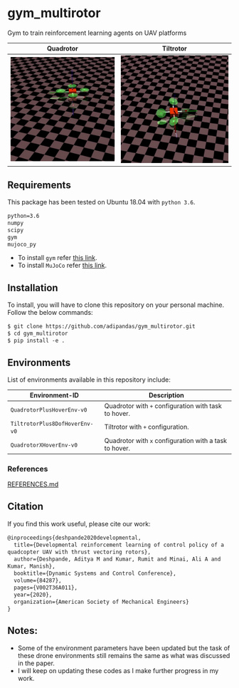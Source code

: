 [quadrotor-babbling]: media/quadrotor-babbling.gif "quadrotor-babbling.gif"
[tiltrotor-babbling]: media/tiltrotor-babbling.gif "tiltrotor-babbling.gif"

# gym_multirotor

Gym to train reinforcement learning agents on UAV platforms

Quadrotor  |  Tiltrotor
:-------------------------:|:-------------------------:
![quadrotor-babbling][quadrotor-babbling]  |  ![tiltrotor-babbling][tiltrotor-babbling]

## Requirements
This package has been tested on Ubuntu 18.04 with `python 3.6`.
```
python=3.6
numpy
scipy
gym
mujoco_py
```

* To install `gym` refer [this link](https://github.com/openai/gym).
* To install `MuJoCo` refer [this link](https://github.com/openai/mujoco-py#obtaining-the-binaries-and-license-key).

## Installation
To install, you will have to clone this repository on your personal machine. Follow the below commands:  
```
$ git clone https://github.com/adipandas/gym_multirotor.git
$ cd gym_multirotor
$ pip install -e .
```

## Environments
List of environments available in this repository include:  

Environment-ID | Description
--- | ---
`QuadrotorPlusHoverEnv-v0` | Quadrotor with `+` configuration with task to hover.
`TiltrotorPlus8DofHoverEnv-v0` | Tiltrotor with `+` configuration.
`QuadrotorXHoverEnv-v0` | Quadrotor with `x` configuration with a task to hover.

### References
[REFERENCES.md](REFERENCES.md)


## Citation

If you find this work useful, please cite our work:
```
@inproceedings{deshpande2020developmental,
  title={Developmental reinforcement learning of control policy of a quadcopter UAV with thrust vectoring rotors},
  author={Deshpande, Aditya M and Kumar, Rumit and Minai, Ali A and Kumar, Manish},
  booktitle={Dynamic Systems and Control Conference},
  volume={84287},
  pages={V002T36A011},
  year={2020},
  organization={American Society of Mechanical Engineers}
}
```

## Notes:
* Some of the environment parameters have been updated but the task of these drone environments still remains the same as what was discussed in the paper.
* I will keep on updating these codes as I make further progress in my work.

